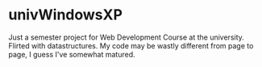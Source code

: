 # univWindowsXP
Just a semester project for Web Development Course at the university. 
Flirted with datastructures.
My code may be wastly different from page to page, I guess I've somewhat matured.
